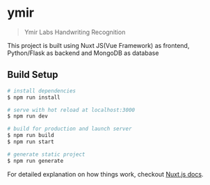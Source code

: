 # ymir

> Ymir Labs Handwriting Recognition

This project is built using Nuxt JS(Vue Framework) as frontend, Python/Flask as backend and MongoDB as database
## Build Setup

``` bash
# install dependencies
$ npm run install

# serve with hot reload at localhost:3000
$ npm run dev

# build for production and launch server
$ npm run build
$ npm run start

# generate static project
$ npm run generate
```

For detailed explanation on how things work, checkout [Nuxt.js docs](https://nuxtjs.org).
